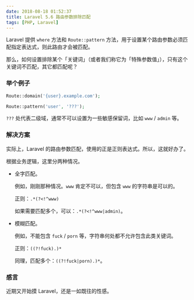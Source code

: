 ```yaml
---
date: 2018-08-18 01:52:37
title: Laravel 5.6 路由参数排除匹配
tags: [PHP, Laravel]
---
```


Laravel 提供 `where` 方法和 `Route::pattern` 方法，用于设置某个路由参数必须匹配指定表达式，则此路由才会被匹配。

那么，如何设置排除某个「关键词」（或者我们称它为「特殊参数值」），只有这个关键词不匹配，其它都匹配呢？

### 举个例子

```php
Route::domain('{user}.example.com');

Route::pattern('user', '???');
```

`???` 处代表二级域，通常不可以设置为一些敏感保留词，比如 `www` / `admin` 等。

### 解决方案

实际上，Laravel 的路由参数匹配，使用的正是正则表达式。所以，这就好办了。

根据业务逻辑，这里分两种情况。

- 全字匹配。

    例如，刚刚那种情况。`www` 肯定不可以，但包含 `www` 的字符串是可以的。

    正则：`.*(?<!^www)`

    如果需要匹配多个，可以：`.*(?<!^www|admin)`。

- 模糊匹配。

    例如，不能包含 `fuck` / `porn` 等，字符串何处都不允许包含此类关键词。

    正则：`((?!fuck).)*`

    同理，匹配多个：`((?!fuck|porn).)*`。

### 感言

近期又开始摸 Laravel，还是一如既往的性感。
